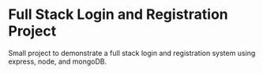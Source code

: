 # Full Stack Login and Registration Project

Small project to demonstrate a full stack login and registration system using express, node, and mongoDB.